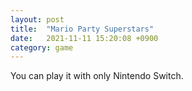 ```yaml
---
layout: post
title:  "Mario Party Superstars"
date:   2021-11-11 15:20:08 +0900
category: game
---
```

You can play it with only Nintendo Switch.